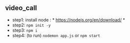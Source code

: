 ##  video_call 
- step1: install node : * https://nodejs.org/en/download/ *
- step2: ` npm init -y `
- step3: ` npm i `
- step4: (to run) ` nodemon app.js `     or     ` npm start `
